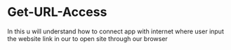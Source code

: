 # Get-URL-Access
In this u will understand how to connect app with internet where user input the website link in our to open site through our browser
